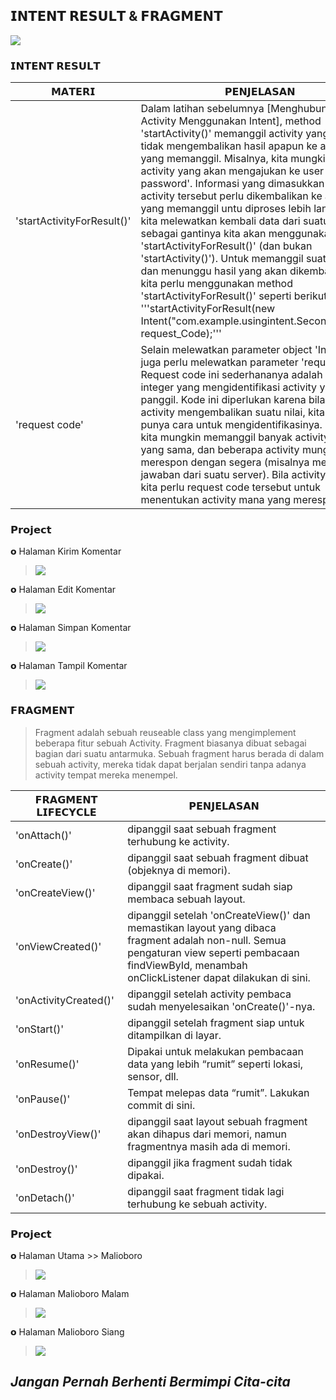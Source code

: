 ## 𝗜𝗡𝗧𝗘𝗡𝗧 𝗥𝗘𝗦𝗨𝗟𝗧 & 𝗙𝗥𝗔𝗚𝗠𝗘𝗡𝗧

<img align="center" src="https://github.com/memorezasabana/IntentResult-Fragment_TravelApp/blob/master/Asset_IntentRes_Fragment/Video.gif">

### 𝗜𝗡𝗧𝗘𝗡𝗧 𝗥𝗘𝗦𝗨𝗟𝗧

| 𝗠𝗔𝗧𝗘𝗥𝗜 | 𝗣𝗘𝗡𝗝𝗘𝗟𝗔𝗦𝗔𝗡 |
|--------|-------------|
| 'startActivityForResult()' | Dalam latihan sebelumnya [Menghubungkan Antar Activity Menggunakan Intent], method 'startActivity()' memanggil activity yang lain tetapi tidak mengembalikan hasil apapun ke activity yang memanggil. Misalnya, kita mungkin memiliki activity yang akan mengajukan ke user 'nama dan password'. Informasi yang dimasukkan user dalam activity tersebut perlu dikembalikan ke activity yang memanggil untu diproses lebih lanjut. Bila kita melewatkan kembali data dari suatu activity, sebagai gantinya kita akan menggunakan method 'startActivityForResult()' (dan bukan 'startActivity()'). Untuk memanggil suatu activity dan menunggu hasil yang akan dikembalikannya, kita perlu menggunakan method 'startActivityForResult()' seperti berikut: '''startActivityForResult(new Intent("com.example.usingintent.SecondActivity"), request_Code);''' |
| 'request code' | Selain melewatkan parameter object 'Intent', kita juga perlu melewatkan parameter 'request code'. Request code ini sederhananya adalah suatu nilai integer yang mengidentifikasi activity yang kita panggil. Kode ini diperlukan karena bila suatu activity mengembalikan suatu nilai, kita harus punya cara untuk mengidentifikasinya. Misalnya, kita mungkin memanggil banyak activity pada saat yang sama, dan beberapa activity mungkin tidak merespon dengan segera (misalnya menunggu jawaban dari suatu server). Bila activity merespon, kita perlu request code tersebut untuk menentukan activity mana yang merespon ini. |

### 𝗣𝗿𝗼𝗷𝗲𝗰𝘁 

𝗼 Halaman Kirim Komentar
> <img align="center" src="https://github.com/memorezasabana/IntentResult-Fragment_TravelApp/blob/master/Asset_IntentRes_Fragment/1.png"> 

𝗼 Halaman Edit Komentar
> <img align="center" src="https://github.com/memorezasabana/IntentResult-Fragment_TravelApp/blob/master/Asset_IntentRes_Fragment/2.png"> 

𝗼 Halaman Simpan Komentar
> <img align="center" src="https://github.com/memorezasabana/IntentResult-Fragment_TravelApp/blob/master/Asset_IntentRes_Fragment/3.png"> 

𝗼 Halaman Tampil Komentar
> <img align="center" src="https://github.com/memorezasabana/IntentResult-Fragment_TravelApp/blob/master/Asset_IntentRes_Fragment/4.png"> 


### 𝗙𝗥𝗔𝗚𝗠𝗘𝗡𝗧

> Fragment adalah sebuah reuseable class yang mengimplement beberapa fitur sebuah Activity. Fragment biasanya dibuat sebagai bagian dari suatu antarmuka. Sebuah fragment harus berada di dalam sebuah activity, mereka tidak dapat berjalan sendiri tanpa adanya activity tempat mereka menempel.

| 𝗙𝗥𝗔𝗚𝗠𝗘𝗡𝗧 𝗟𝗜𝗙𝗘𝗖𝗬𝗖𝗟𝗘| 𝗣𝗘𝗡𝗝𝗘𝗟𝗔𝗦𝗔𝗡 |
|--------------------|-------------|
| 'onAttach()' | dipanggil saat sebuah fragment terhubung ke activity. |
| 'onCreate()' | dipanggil saat sebuah fragment dibuat (objeknya di memori). |
| 'onCreateView()' | dipanggil saat fragment sudah siap membaca sebuah layout. |
| 'onViewCreated()' | dipanggil setelah 'onCreateView()' dan memastikan layout yang dibaca fragment adalah non-null. Semua pengaturan view seperti pembacaan findViewById, menambah onClickListener dapat dilakukan di sini. |
| 'onActivityCreated()' |  dipanggil setelah activity pembaca sudah menyelesaikan 'onCreate()'-nya. |
| 'onStart()' | dipanggil setelah fragment siap untuk ditampilkan di layar. |
| 'onResume()' | Dipakai untuk melakukan pembacaan data yang lebih “rumit” seperti lokasi, sensor, dll. |
| 'onPause()' | Tempat melepas data “rumit”. Lakukan commit di sini. |
| 'onDestroyView()' | dipanggil saat layout sebuah fragment akan dihapus dari memori, namun fragmentnya masih ada di memori. |
| 'onDestroy()' | dipanggil jika fragment sudah tidak dipakai. |
| 'onDetach()' | dipanggil saat fragment tidak lagi terhubung ke sebuah activity. |
 
 
### 𝗣𝗿𝗼𝗷𝗲𝗰𝘁  
 
𝗼 Halaman Utama >> Malioboro
> <img align="center" src="https://github.com/memorezasabana/IntentResult-Fragment_TravelApp/blob/master/Asset_IntentRes_Fragment/5.png"> 

𝗼 Halaman Malioboro Malam
> <img align="center" src="https://github.com/memorezasabana/IntentResult-Fragment_TravelApp/blob/master/Asset_IntentRes_Fragment/6.png"> 

𝗼 Halaman Malioboro Siang
> <img align="center" src="https://github.com/memorezasabana/IntentResult-Fragment_TravelApp/blob/master/Asset_IntentRes_Fragment/7.png"> 

 
## *Jangan Pernah Berhenti Bermimpi Cita-cita* 


